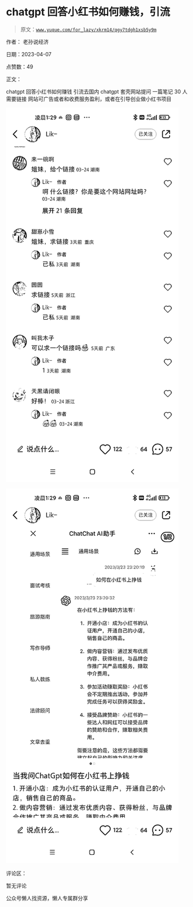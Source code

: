 # chatgpt 回答小红书如何赚钱，引流

> 原文：[`www.yuque.com/for_lazy/xkrm14/qgy7tdgh1xsb5y9m`](https://www.yuque.com/for_lazy/xkrm14/qgy7tdgh1xsb5y9m)

作者： 老孙说经济

日期：2023-04-07

点赞数：49

正文：

chatgpt 回答小红书如何赚钱 引流去国内 chatgpt 套壳网站提问 一篇笔记 30 人需要链接 网站可广告或者和收费服务盈利，或者在引导创业做小红书项目

![](img/03fe502eab1e035b4c45ee3a19d1b83e.png)

![](img/b6b2268510237f6eeecf922b43a8039f.png)  

评论区：

暂无评论

公众号懒人找资源，懒人专属群分享

